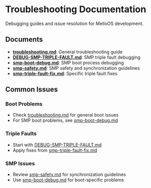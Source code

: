 # Troubleshooting Documentation

Debugging guides and issue resolution for MelloOS development.

## Documents

- **[troubleshooting.md](troubleshooting.md)**: General troubleshooting guide
- **[DEBUG-SMP-TRIPLE-FAULT.md](DEBUG-SMP-TRIPLE-FAULT.md)**: SMP triple fault debugging
- **[smp-boot-debug.md](smp-boot-debug.md)**: SMP boot process debugging  
- **[smp-safety.md](smp-safety.md)**: SMP safety and synchronization guidelines
- **[smp-triple-fault-fix.md](smp-triple-fault-fix.md)**: Specific triple fault fixes

## Common Issues

### Boot Problems
- Check [troubleshooting.md](troubleshooting.md) for general boot issues
- For SMP boot problems, see [smp-boot-debug.md](smp-boot-debug.md)

### Triple Faults
- Start with [DEBUG-SMP-TRIPLE-FAULT.md](DEBUG-SMP-TRIPLE-FAULT.md)
- Apply fixes from [smp-triple-fault-fix.md](smp-triple-fault-fix.md)

### SMP Issues
- Review [smp-safety.md](smp-safety.md) for synchronization guidelines
- Use [smp-boot-debug.md](smp-boot-debug.md) for boot-specific problems